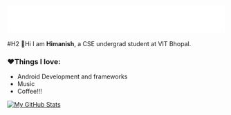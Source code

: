<img src="https://raw.githubusercontent.com/HimanishM25/HimanishM25/exp/assets/effects.svg" alt="Himanish Mandrekar" />

#H2 👋Hi I am <strong>Himanish</strong>, a CSE undergrad student at VIT Bhopal.
<h3>❤️Things I love:</h3>
<p>
 <ul>
  <li>Android Development and frameworks</li>
  <li>Music</li>
  <li>Coffee!!!</li>
</ul>
</p>

[![My GitHub Stats](https://github-readme-stats.vercel.app/api/?username=HimanishM25&count_private=true&theme=tokyonight&showicons=true)]()
